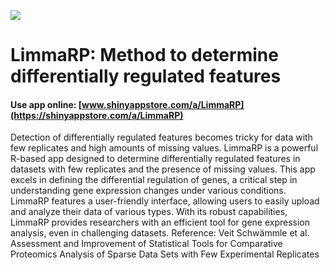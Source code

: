 ![](https://shiny-app-store3.s3.amazonaws.com/approvedapp/s018_ziYCYXYDuFOaLXdnEi01F7JpAVe0YM1jzaE5g0Ng_logo_421.jpg)

# LimmaRP: Method to determine differentially regulated features

#### Use app online: __[www.shinyappstore.com/a/LimmaRP](https://shinyappstore.com/a/LimmaRP)__

Detection of differentially regulated features becomes tricky for data with few replicates and high amounts of missing values. LimmaRP is a powerful R-based app designed to determine differentially regulated features in datasets with few replicates and the presence of missing values. This app excels in defining the differential regulation of genes, a critical step in understanding gene expression changes under various conditions. LimmaRP features a user-friendly interface, allowing users to easily upload and analyze their data of various types. With its robust capabilities, LimmaRP provides researchers with an efficient tool for gene expression analysis, even in challenging datasets. Reference: Veit Schwämmle et al. Assessment and Improvement of Statistical Tools for Comparative Proteomics Analysis of Sparse Data Sets with Few Experimental Replicates
